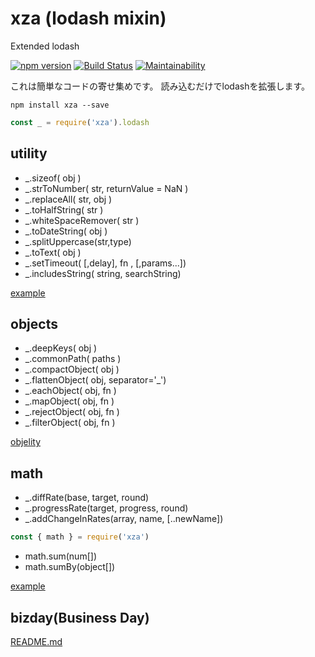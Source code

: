 # xza (lodash mixin)

Extended lodash

[![npm version](https://badge.fury.io/js/xza.svg)](https://badge.fury.io/js/xza)
[![Build Status](https://travis-ci.org/mick-whats/xza-node.svg?branch=master)](https://travis-ci.org/mick-whats/xza-node)
[![Maintainability](https://api.codeclimate.com/v1/badges/83cfe5237dbf267cf742/maintainability)](https://codeclimate.com/github/mick-whats/xza-node/maintainability)


これは簡単なコードの寄せ集めです。
読み込むだけでlodashを拡張します。

```shell
npm install xza --save
```

```js
const _ = require('xza').lodash
```

## utility

- \_.sizeof( obj )
- \_.strToNumber( str, returnValue = NaN )
- \_.replaceAll( str, obj )
- \_.toHalfString( str )
- \_.whiteSpaceRemover( str )
- \_.toDateString( obj )
- \_.splitUppercase(str,type)
- \_.toText( obj )
- \_.setTimeout( [,delay], fn , [,params...])
- \_.includesString( string, searchString)

[example](coffee/test/util.test.coffee)

## objects

- \_.deepKeys( obj )
- \_.commonPath( paths )
- \_.compactObject( obj )
- \_.flattenObject( obj, separator='\_')
- \_.eachObject( obj, fn )
- \_.mapObject( obj, fn )
- \_.rejectObject( obj, fn )
- \_.filterObject( obj, fn )

[objelity](https://github.com/mick-whats/objelity)

## math

- \_.diffRate(base, target, round)
- \_.progressRate(target, progress, round)
- \_.addChangeInRates(array, name, [..newName])

```js
const { math } = require('xza')
```

- math.sum(num[])
- math.sumBy(object[])

[example](test/math.test.coffee)

## bizday(Business Day)

[README.md](https://github.com/mick-whats/bizday-js/blob/master/README.md)
